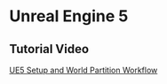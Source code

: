 # Unreal Engine 5

## Tutorial Video

[UE5 Setup and World Partition Workflow](https://www.youtube.com/watch?v=6nOXwi70U7o ':include :type=video controls width=100% height=400px')

